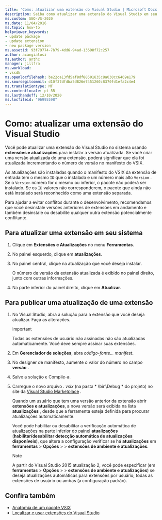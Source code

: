 ```yaml
---
title: 'Como: atualizar uma extensão do Visual Studio | Microsoft Docs'
description: Saiba como atualizar uma extensão do Visual Studio em seu sistema usando extensões e atualizações para instalar a versão atualizada.
ms.custom: SEO-VS-2020
ms.date: 11/04/2016
ms.topic: how-to
helpviewer_keywords:
- update package
- update extension
- new package version
ms.assetid: 93f79774-7b79-4dd6-94ad-13698f72c257
author: acangialosi
ms.author: anthc
manager: jillfra
ms.workload:
- vssdk
ms.openlocfilehash: be22ca13fd5af8df88501835c8a030cc6469e179
ms.sourcegitcommit: d10f37dfdba5d826e7451260c8370fd1efa2c4e4
ms.translationtype: MT
ms.contentlocale: pt-BR
ms.lasthandoff: 12/10/2020
ms.locfileid: "96995598"
---
```

# <a name="how-to-update-a-visual-studio-extension"></a>Como: atualizar uma extensão do Visual Studio
Você pode atualizar uma extensão do Visual Studio no sistema usando **extensões e atualizações** para instalar a versão atualizada. Se você criar uma versão atualizada de uma extensão, poderá significar que ela foi atualizada incrementando o número de versão no manifesto do VSIX.

 As atualizações são instaladas quando o manifesto do VSIX da extensão de entrada tem o mesmo `ID` que o instalado e um número mais alto `Version` . Se o `Version` número for o mesmo ou inferior, o pacote não poderá ser instalado. Se os `ID` valores não corresponderem, o pacote que ainda não está instalado será reconhecido como uma extensão separada.

 Para ajudar a evitar conflitos durante o desenvolvimento, recomendamos que você desinstale versões anteriores de extensões em andamento e também desinstale ou desabilite qualquer outra extensão potencialmente conflitante.

## <a name="to-update-an-extension-on-your-system"></a>Para atualizar uma extensão em seu sistema

1. Clique em **Extensões e Atualizações** no menu **Ferramentas**.

2. No painel esquerdo, clique em **atualizações**.

3. No painel central, clique na atualização que você deseja instalar.

     O número de versão da extensão atualizada é exibido no painel direito, junto com outras informações.

4. Na parte inferior do painel direito, clique em **Atualizar**.

## <a name="to-publish-an-update-of-an-extension"></a>Para publicar uma atualização de uma extensão

1. No Visual Studio, abra a solução para a extensão que você deseja atualizar. Faça as alterações.

    > [!IMPORTANT]
    > Todas as extensões de usuário não assinadas não são atualizadas automaticamente. Você deve sempre assinar suas extensões.

2. Em **Gerenciador de soluções**, abra *código-fonte... manifest*.

3. No designer de manifesto, aumente o valor do número no campo **versão** .

4. Salve a solução e Compile-a.

5. Carregue o novo arquivo *. vsix* (na pasta * \bin\Debug \* do projeto) no site da [Visual Studio Marketplace](https://marketplace.visualstudio.com/vs) .

     Quando um usuário que tem uma versão anterior da extensão abrir **extensões e atualizações**, a nova versão será exibida na lista **atualizações** , desde que a ferramenta esteja definida para procurar atualizações automaticamente.

     Você pode habilitar ou desabilitar a verificação automática de atualizações na parte inferior do painel **atualizações** (**habilitar/desabilitar detecção automática de atualizações disponíveis**), que altera a configuração verificar se há **atualizações** em **ferramentas**  >  **Opções**  >    >  **extensões de ambiente e atualizações**.

    > [!NOTE]
    > A partir do Visual Studio 2015 atualização 2, você pode especificar (em **ferramentas**  >  **Opções**  >    >  **extensões de ambiente e atualizações**) se deseja atualizações automáticas para extensões por usuário, todas as extensões de usuário ou ambas (a configuração padrão).

## <a name="see-also"></a>Confira também
- [Anatomia de um pacote VSIX](../extensibility/anatomy-of-a-vsix-package.md)
- [Localizar e usar extensões do Visual Studio](../ide/finding-and-using-visual-studio-extensions.md)
